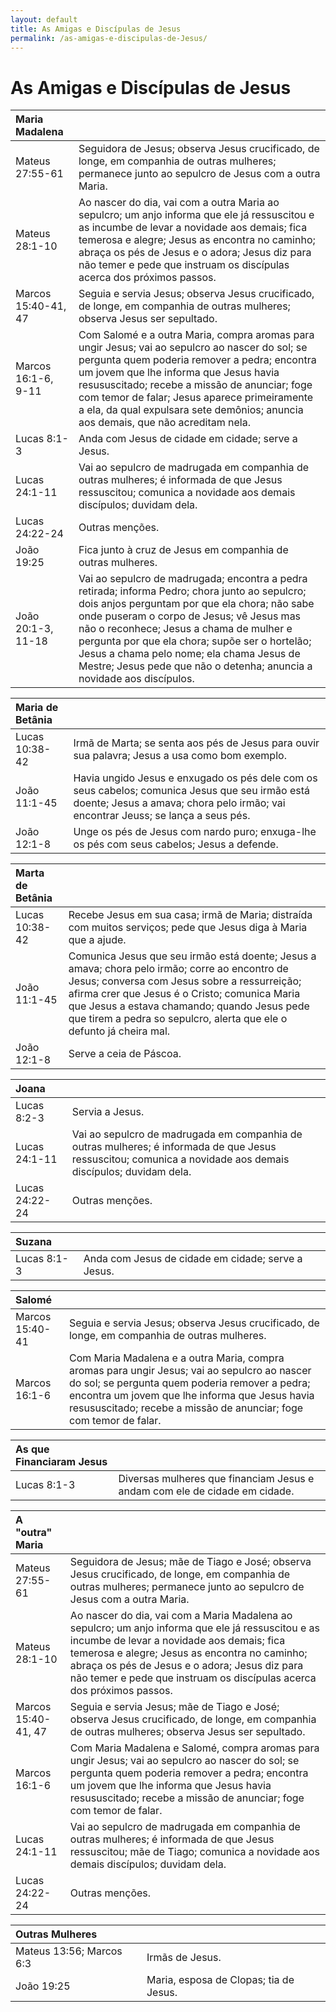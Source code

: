 ```yaml
---
layout: default
title: As Amigas e Discípulas de Jesus
permalink: /as-amigas-e-discipulas-de-Jesus/
---
```


# As Amigas e Discípulas de Jesus

| **Maria Madalena**  |     |
|:---|:---|
| Mateus 27:55-61 | Seguidora de Jesus; observa Jesus crucificado, de longe, em companhia de outras mulheres; permanece junto ao sepulcro de Jesus com a outra Maria. |
| Mateus 28:1-10 | Ao nascer do dia, vai com a outra Maria ao sepulcro; um anjo informa que ele já ressuscitou e as incumbe de levar a novidade aos demais; fica temerosa e alegre; Jesus as encontra no caminho; abraça os pés de Jesus e o adora; Jesus diz para não temer e pede que instruam os discípulas acerca dos próximos passos. |
| Marcos 15:40-41, 47 | Seguia e servia Jesus; observa Jesus crucificado, de longe, em companhia de outras mulheres; observa Jesus ser sepultado. |
| Marcos 16:1-6, 9-11 | Com Salomé e a outra Maria, compra aromas para ungir Jesus; vai ao sepulcro ao nascer do sol; se pergunta quem poderia remover a pedra; encontra um jovem que lhe informa que Jesus havia resususcitado; recebe a missão de anunciar; foge com temor de falar; Jesus aparece primeiramente a ela, da qual expulsara sete demônios; anuncia aos demais, que não acreditam nela.  |
| Lucas 8:1-3 | Anda com Jesus de cidade em cidade; serve a Jesus. |
| Lucas 24:1-11 | Vai ao sepulcro de madrugada em companhia de outras mulheres; é informada de que Jesus ressuscitou; comunica a novidade aos demais discípulos; duvidam dela. |
| Lucas 24:22-24 | Outras menções. |
| João 19:25 | Fica junto à cruz de Jesus em companhia de outras mulheres. |
| João 20:1-3, 11-18 | Vai ao sepulcro de madrugada; encontra a pedra retirada; informa Pedro; chora junto ao sepulcro; dois anjos perguntam por que ela chora; não sabe onde puseram o corpo de Jesus; vê Jesus mas não o reconhece; Jesus a chama de mulher e pergunta por que ela chora; supõe ser o hortelão; Jesus a chama pelo nome; ela chama Jesus de Mestre; Jesus pede que não o detenha; anuncia a novidade aos discípulos.  |

| **Maria de Betânia**  |     |
|:---|:---|
| Lucas 10:38-42 | Irmã de Marta; se senta aos pés de Jesus para ouvir sua palavra; Jesus a usa como bom exemplo. |
| João 11:1-45 | Havia ungido Jesus e enxugado os pés dele com os seus cabelos; comunica Jesus que seu irmão está doente; Jesus a amava; chora pelo irmão; vai encontrar Jeuss; se lança a seus pés.  |
| João 12:1-8 | Unge os pés de Jesus com nardo puro; enxuga-lhe os pés com seus cabelos; Jesus a defende. |

| **Marta de Betânia**  |     |
|:---|:---|
| Lucas 10:38-42 | Recebe Jesus em sua casa; irmã de Maria; distraída com muitos serviços; pede que Jesus diga à Maria que a ajude. |
| João 11:1-45 | Comunica Jesus que seu irmão está doente; Jesus a amava; chora pelo irmão; corre ao encontro de Jesus; conversa com Jesus sobre a ressurreição; afirma crer que Jesus é o Cristo; comunica Maria que Jesus a estava chamando; quando Jesus pede que tirem a pedra so sepulcro, alerta que ele o defunto já cheira mal.   |
| João 12:1-8 | Serve a ceia de Páscoa. |

| **Joana**  |     |
|:---|:---|
| Lucas 8:2-3 | Servia a Jesus. |
| Lucas 24:1-11 | Vai ao sepulcro de madrugada em companhia de outras mulheres; é informada de que Jesus ressuscitou; comunica a novidade aos demais discípulos; duvidam dela. |
| Lucas 24:22-24 | Outras menções. |

| **Suzana**  |     |
|:---|:---|
| Lucas 8:1-3 | Anda com Jesus de cidade em cidade; serve a Jesus. |

| **Salomé**  |     |
|:---|:---|
| Marcos 15:40-41 | Seguia e servia Jesus; observa Jesus crucificado, de longe, em companhia de outras mulheres. |
| Marcos 16:1-6 | Com Maria Madalena e a outra Maria, compra aromas para ungir Jesus; vai ao sepulcro ao nascer do sol; se pergunta quem poderia remover a pedra; encontra um jovem que lhe informa que Jesus havia resususcitado; recebe a missão de anunciar; foge com temor de falar.  |

| **As que Financiaram Jesus**  |     |
|:---|:---|
| Lucas 8:1-3 | Diversas mulheres que financiam Jesus e andam com ele de cidade em cidade. |

| **A "outra" Maria**  |     |
|:---|:---|
| Mateus 27:55-61 | Seguidora de Jesus; mãe de Tiago e José; observa Jesus crucificado, de longe, em companhia de outras mulheres; permanece junto ao sepulcro de Jesus com a outra Maria. |
| Mateus 28:1-10 | Ao nascer do dia, vai com a Maria Madalena ao sepulcro; um anjo informa que ele já ressuscitou e as incumbe de levar a novidade aos demais; fica temerosa e alegre; Jesus as encontra no caminho; abraça os pés de Jesus e o adora; Jesus diz para não temer e pede que instruam os discípulas acerca dos próximos passos. |
| Marcos 15:40-41, 47 | Seguia e servia Jesus; mãe de Tiago e José; observa Jesus crucificado, de longe, em companhia de outras mulheres; observa Jesus ser sepultado. |
| Marcos 16:1-6 | Com Maria Madalena e Salomé, compra aromas para ungir Jesus; vai ao sepulcro ao nascer do sol; se pergunta quem poderia remover a pedra; encontra um jovem que lhe informa que Jesus havia resususcitado; recebe a missão de anunciar; foge com temor de falar.  |
| Lucas 24:1-11 | Vai ao sepulcro de madrugada em companhia de outras mulheres; é informada de que Jesus ressuscitou; mãe de Tiago; comunica a novidade aos demais discípulos; duvidam dela. |
| Lucas 24:22-24 | Outras menções. |

| **Outras Mulheres**  |     |
|:---|:---|
| Mateus 13:56; Marcos 6:3 | Irmãs de Jesus. |
| João 19:25  | Maria, esposa de Clopas; tia de Jesus. |
